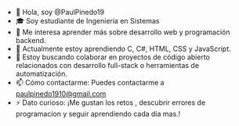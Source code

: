 - 👋 Hola, soy @PaulPinedo19
- 🎓 Soy estudiante de Ingenieria en Sistemas 
- 👀 Me interesa aprender más sobre desarrollo web y programación backend.
- 🌱 Actualmente estoy aprendiendo C, C#, HTML, CSS y JavaScript.
- 💞️ Estoy buscando colaborar en proyectos de código abierto relacionados con desarrollo full-stack o herramientas de automatización.
- 📫 Cómo contactarme: Puedes contactarme a paulpinedo1910@gmail.com
- ⚡ Dato curioso: ¡Me gustan los retos , descubrir errores de programacion y seguir aprendiendo cada dia mas.!

